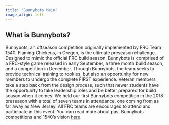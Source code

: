 ```yaml
---
title: 'Bunnybots Main'
image_align: left
---
```


## What is Bunnybots?

Bunnybots, an offseason competition originally implemented by FRC Team 1540, Flaming Chickens,  in Oregon, is the ultimate preseason challenge. Designed to mimic the official FRC build season, Bunnybots is comprised of a FRC-style game released in early September, a three month build season, and a competition in December. Through Bunnybots, the team seeks to provide technical training to rookies, but also an opportunity for new members to undergo the complete FIRST experience. Veteran members take a step back from the design process, such that newer students have the opportunity to take leadership roles and be better prepared for build season when it comes. We held our first Bunnybots competition in the 2018 preseason with a total of seven teams in attendance, one coming from as far away as New Jersey. All FRC teams are encouraged to attend and participate in this event. You can read more about past Bunnybots competitions and 1540’s vision [here](http://team1540.org/bunnybots/).